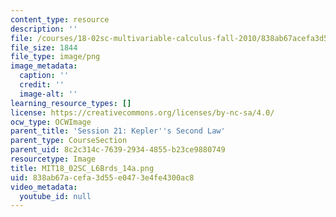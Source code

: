 ```yaml
---
content_type: resource
description: ''
file: /courses/18-02sc-multivariable-calculus-fall-2010/838ab67acefa3d55e0473e4fe4300ac8_MIT18_02SC_L6Brds_14a.png
file_size: 1844
file_type: image/png
image_metadata:
  caption: ''
  credit: ''
  image-alt: ''
learning_resource_types: []
license: https://creativecommons.org/licenses/by-nc-sa/4.0/
ocw_type: OCWImage
parent_title: 'Session 21: Kepler''s Second Law'
parent_type: CourseSection
parent_uid: 8c2c314c-7639-2934-4855-b23ce9880749
resourcetype: Image
title: MIT18_02SC_L6Brds_14a.png
uid: 838ab67a-cefa-3d55-e047-3e4fe4300ac8
video_metadata:
  youtube_id: null
---
```

